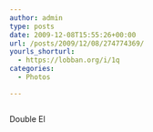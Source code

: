 ```yaml
---
author: admin
type: posts
date: 2009-12-08T15:55:26+00:00
url: /posts/2009/12/08/274774369/
yourls_shorturl:
  - https://lobban.org/i/1q
categories:
  - Photos

---
```

<div class="figure">
  <img src="https://andy.lobban.org/photo/1280/274774369/1/tumblr_kucc8e05bB1qzrl7b" alt="" />
</div>

Double El